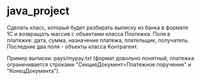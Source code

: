 # java_project

Сделать класс, который будет разбирать выписку из банка в формате 1С и возвращать массив с объектами класса Платежка. Поля в платежке: дата, сумма, назначение платежа, плательщик, получатель. Последние два поля - объекты класса Контрагент.

Пример выписки: pays/mypay.txt (формат довольно понятный, платежка ограничивается строками "СекцияДокумент=Платежное поручение" и "КонецДокумента").
